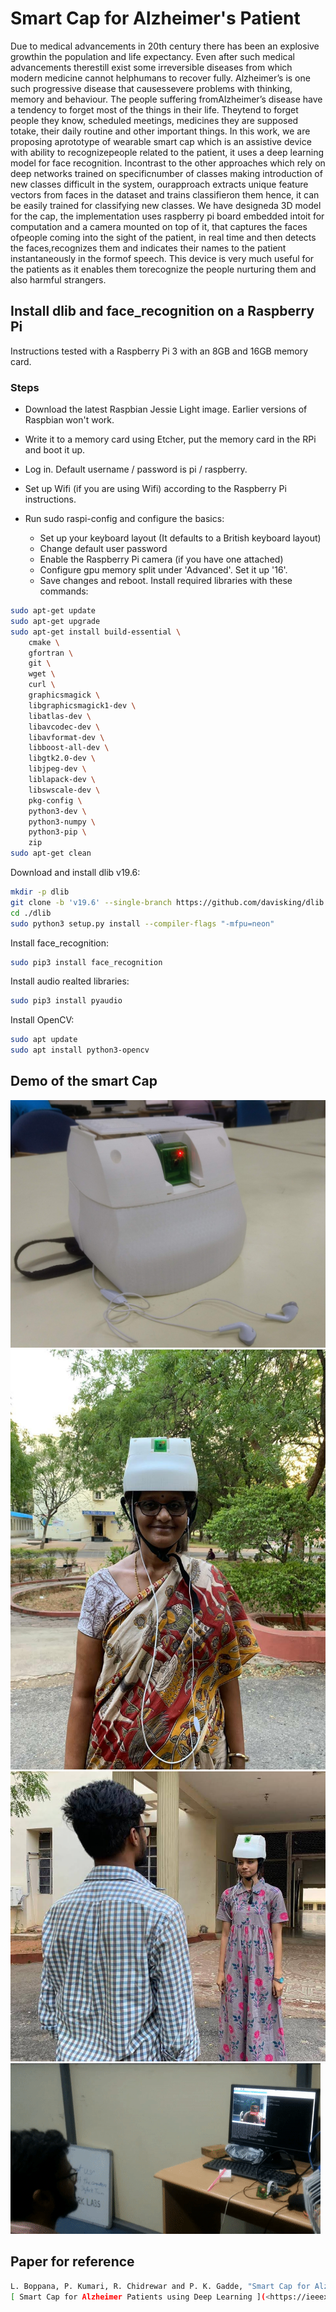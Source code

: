 # Smart Cap for Alzheimer's Patient
Due to medical advancements in 20th century there has been an explosive growthin the population and life expectancy. Even after such medical advancements therestill exist some irreversible diseases from which modern medicine cannot helphumans to recover fully.  Alzheimer’s is one such progressive disease that causessevere problems with thinking, memory and behaviour. The people suffering fromAlzheimer’s disease have a tendency to forget most of the things in their life. Theytend to forget people they know, scheduled meetings, medicines they are supposed totake, their daily routine and other important things. In this work, we are proposing aprototype of wearable smart cap which is an assistive device with ability to recognizepeople related to the patient, it uses a deep learning model for face recognition. Incontrast to the other approaches which rely on deep networks trained on specificnumber of classes making introduction of new classes difficult in the system, ourapproach extracts unique feature vectors from faces in the dataset and trains classifieron them hence, it can be easily trained for classifying new classes. We have designeda 3D model for the cap, the implementation uses raspberry pi board embedded intoit for computation and a camera mounted on top of it, that captures the faces ofpeople coming into the sight of the patient, in real time and then detects the faces,recognizes them and indicates their names to the patient instantaneously in the formof speech.  This device is very much useful for the patients as it enables them torecognize the people nurturing them and also harmful strangers.

## Install dlib and face_recognition on a Raspberry Pi
Instructions tested with a Raspberry Pi 3 with an 8GB and 16GB  memory card.

### Steps

* Download the latest Raspbian Jessie Light image. Earlier versions of Raspbian won't work.

* Write it to a memory card using Etcher, put the memory card in the RPi and boot it up.

* Log in. Default username / password is pi / raspberry.

* Set up Wifi (if you are using Wifi) according to the Raspberry Pi instructions.

* Run sudo raspi-config and configure the basics:

	* Set up your keyboard layout (It defaults to a British keyboard layout)
	* Change default user password
	* Enable the Raspberry Pi camera (if you have one attached)
	* Configure gpu memory split under 'Advanced'. Set it up '16'.
	* Save changes and reboot.
Install required libraries with these commands:
```bash
sudo apt-get update
sudo apt-get upgrade
sudo apt-get install build-essential \
    cmake \
    gfortran \
    git \
    wget \
    curl \
    graphicsmagick \
    libgraphicsmagick1-dev \
    libatlas-dev \
    libavcodec-dev \
    libavformat-dev \
    libboost-all-dev \
    libgtk2.0-dev \
    libjpeg-dev \
    liblapack-dev \
    libswscale-dev \
    pkg-config \
    python3-dev \
    python3-numpy \
    python3-pip \
    zip
sudo apt-get clean
```
Download and install dlib v19.6:
```bash
mkdir -p dlib
git clone -b 'v19.6' --single-branch https://github.com/davisking/dlib.git dlib/
cd ./dlib
sudo python3 setup.py install --compiler-flags "-mfpu=neon"
```
Install face_recognition:
```bash
sudo pip3 install face_recognition
```
Install audio realted libraries:
```bash
sudo pip3 install pyaudio
```
Install OpenCV:
```bash
sudo apt update
sudo apt install python3-opencv
```
## Demo of the smart Cap
![Cap which is 3D printed](demo/demo3.jpg)
![](demo/demo1.jpg)![](demo/demo2.jpg)
![Testing of the hardware](demo/demo.gif)

## Paper for reference
```bash
L. Boppana, P. Kumari, R. Chidrewar and P. K. Gadde, "Smart Cap for Alzheimer Patients using Deep Learning," TENCON 2019 - 2019 IEEE Region 10 Conference (TENCON), Kochi, India, 2019, pp. 2466-2471.
[ Smart Cap for Alzheimer Patients using Deep Learning ](<https://ieeexplore.ieee.org/abstract/document/8929412>)
```

